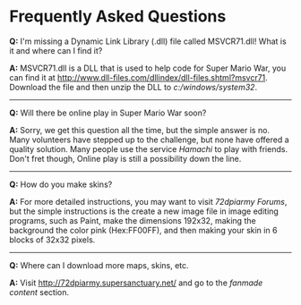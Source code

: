 # Frequently Asked Questions #

**Q:** I'm missing a Dynamic Link Library (.dll) file called MSVCR71.dll! What is it and where can I find it?

**A:** MSVCR71.dll is a DLL that is used to help code for Super Mario War, you can find it at http://www.dll-files.com/dllindex/dll-files.shtml?msvcr71. Download the file and then unzip the DLL to _c:/windows/system32_.


---


**Q:** Will there be online play in Super Mario War soon?

**A:** Sorry, we get this question all the time, but the simple answer is no. Many volunteers have stepped up to the challenge, but none have offered a quality solution. Many people use the service _Hamachi_ to play with friends. Don't fret though, Online play is still a possibility down the line.


---


**Q:** How do you make skins?

**A:** For more detailed instructions, you may want to visit _72dpiarmy Forums_, but the simple instructions is the create a new image file in image editing programs, such as Paint, make the dimensions 192x32, making the background the color pink (Hex:FF00FF), and then making your skin in 6 blocks of 32x32 pixels.


---


**Q:** Where can I download more maps, skins, etc.

**A:** Visit http://72dpiarmy.supersanctuary.net/ and go to the _fanmade content_ section.